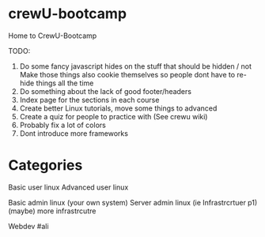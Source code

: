 crewU-bootcamp
==============

Home to CrewU-Bootcamp


TODO:  
1. Do some fancy javascript hides on the stuff that should be hidden / not
Make those things also cookie themselves so people dont have to re-hide things all the time<br>
2. Do something about the lack of good footer/headers<br>
3. Index page for the sections in each course<br>
3. Create better Linux tutorials, move some things to advanced<br>
4. Create a quiz for people to practice with (See crewu wiki)<br>
5. Probably fix a lot of colors<br>
6. Dont introduce more frameworks<br>


Categories
==========
Basic user linux
Advanced user linux

Basic admin linux (your own system)
Server admin linux (ie Infrastrcrtuer p1)
(maybe) more infrastrcutre

Webdev #ali

